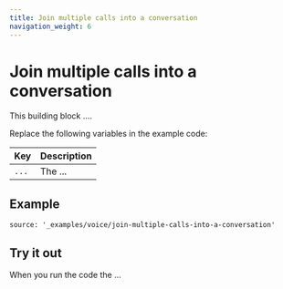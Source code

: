 ```yaml
---
title: Join multiple calls into a conversation
navigation_weight: 6
---
```


# Join multiple calls into a conversation

This building block ....

Replace the following variables in the example code:

Key |	Description
-- | --
`...` | The ...

## Example

```tabbed_content
source: '_examples/voice/join-multiple-calls-into-a-conversation'
```

## Try it out

When you run the code the ...

